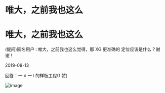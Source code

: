 # 唯大，之前我也这么

# 唯大，之前我也这么

(提问)匿名用户 : 唯大，之前我也这么觉得，那 XG 更准确的 定位应该是什么？谢谢！

2019-08-13

回答：一 d 一 l 的样板工程(1 赞)

![image](img/Image_004.png)